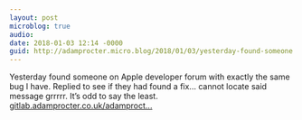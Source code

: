 ```yaml
---
layout: post
microblog: true
audio: 
date: 2018-01-03 12:14 -0000
guid: http://adamprocter.micro.blog/2018/01/03/yesterday-found-someone.html
---
```

Yesterday found someone on Apple developer forum with exactly the same bug I have. Replied to see if they had found a fix... cannot locate said message grrrrr. It’s odd to say the least. [gitlab.adamprocter.co.uk/adamproct...](https://gitlab.adamprocter.co.uk/adamprocter/DeviceMonitor/issues/3)
